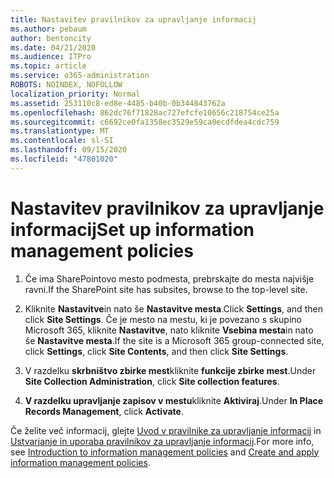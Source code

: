 ```yaml
---
title: Nastavitev pravilnikov za upravljanje informacij
ms.author: pebaum
author: bentoncity
ms.date: 04/21/2020
ms.audience: ITPro
ms.topic: article
ms.service: o365-administration
ROBOTS: NOINDEX, NOFOLLOW
localization_priority: Normal
ms.assetid: 253110c8-ed8e-4485-b40b-0b344843762a
ms.openlocfilehash: 862dc76f71828ac727efcfe10656c218754ce25a
ms.sourcegitcommit: c6692ce0fa1358ec3529e59ca0ecdfdea4cdc759
ms.translationtype: MT
ms.contentlocale: sl-SI
ms.lasthandoff: 09/15/2020
ms.locfileid: "47801020"
---
```

# <a name="set-up-information-management-policies"></a><span data-ttu-id="c6934-102">Nastavitev pravilnikov za upravljanje informacij</span><span class="sxs-lookup"><span data-stu-id="c6934-102">Set up information management policies</span></span>

1. <span data-ttu-id="c6934-103">Če ima SharePointovo mesto podmesta, prebrskajte do mesta najvišje ravni.</span><span class="sxs-lookup"><span data-stu-id="c6934-103">If the SharePoint site has subsites, browse to the top-level site.</span></span>
    
2. <span data-ttu-id="c6934-104">Kliknite **Nastavitve**in nato še **Nastavitve mesta**.</span><span class="sxs-lookup"><span data-stu-id="c6934-104">Click **Settings**, and then click **Site Settings**.</span></span> <span data-ttu-id="c6934-105">Če je mesto na mestu, ki je povezano s skupino Microsoft 365, kliknite **Nastavitve**, nato kliknite **Vsebina mesta**in nato še **Nastavitve mesta**.</span><span class="sxs-lookup"><span data-stu-id="c6934-105">If the site is a Microsoft 365 group-connected site, click **Settings**, click **Site Contents**, and then click **Site Settings**.</span></span>
    
3. <span data-ttu-id="c6934-106">V razdelku **skrbništvo zbirke mest**kliknite **funkcije zbirke mest**.</span><span class="sxs-lookup"><span data-stu-id="c6934-106">Under **Site Collection Administration**, click **Site collection features**.</span></span>
    
4. <span data-ttu-id="c6934-107">**V razdelku upravljanje zapisov v mestu**kliknite **Aktiviraj**.</span><span class="sxs-lookup"><span data-stu-id="c6934-107">Under **In Place Records Management**, click **Activate**.</span></span>
    
<span data-ttu-id="c6934-108">Če želite več informacij, glejte [Uvod v pravilnike za upravljanje informacij](https://go.microsoft.com/fwlink/?linkid=404239) in [Ustvarjanje in uporaba pravilnikov za upravljanje informacij](https://go.microsoft.com/fwlink/?linkid=2003916).</span><span class="sxs-lookup"><span data-stu-id="c6934-108">For more info, see [Introduction to information management policies](https://go.microsoft.com/fwlink/?linkid=404239) and [Create and apply information management policies](https://go.microsoft.com/fwlink/?linkid=2003916).</span></span>
  


